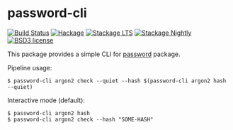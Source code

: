 # password-cli

[![Build Status](https://github.com/cdepillabout/password/workflows/password/badge.svg)](http://github.com/cdepillabout/password)
[![Hackage](https://img.shields.io/hackage/v/password-cli.svg)](https://hackage.haskell.org/package/password-cli)
[![Stackage LTS](http://stackage.org/package/password-cli/badge/lts)](http://stackage.org/lts/package/password-cli)
[![Stackage Nightly](http://stackage.org/package/password-cli/badge/nightly)](http://stackage.org/nightly/package/password-cli)
[![BSD3 license](https://img.shields.io/badge/license-BSD3-blue.svg)](./LICENSE)

This package provides a simple CLI for [password](https://hackage.haskell.org/package/password) package.

Pipeline usage:

```
$ password-cli argon2 check --quiet --hash $(password-cli argon2 hash --quiet)
```

Interactive mode (default):

```
$ password-cli argon2 hash
$ password-cli argon2 check --hash "SOME-HASH"
```
